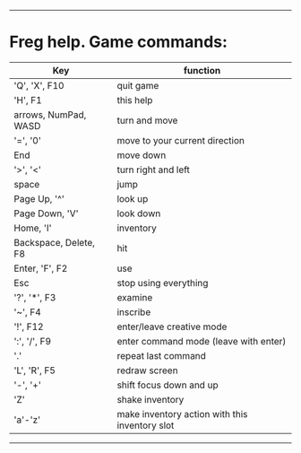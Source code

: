 -------------------------------------------------------------
Freg help. Game commands:
=========================

Key | function
--- | --------
'Q', 'X', F10         | quit game
'H', F1               | this help
arrows, NumPad, WASD  | turn and move
'=', '0'              | move to your current direction
End                   | move down
'>', '<'              | turn right and left
space                 | jump
Page Up, '^'          | look up
Page Down, 'V'        | look down
Home, 'I'             | inventory
Backspace, Delete, F8 | hit
Enter, 'F', F2        | use
Esc                   | stop using everything
'?', '*', F3          | examine
'~', F4               | inscribe
'!', F12              | enter/leave creative mode
':', '/', F9          | enter command mode (leave with enter)
'.'                   | repeat last command
'L', 'R', F5          | redraw screen
'-', '+'              | shift focus down and up
'Z'                   | shake inventory
'a'-'z' | make inventory action with this inventory slot

-------------------------------------------------------------
